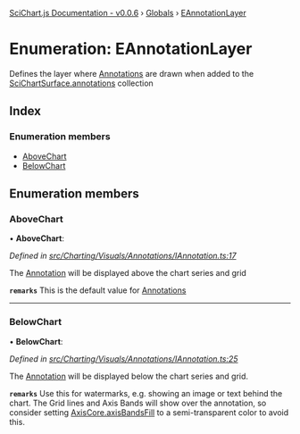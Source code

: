 [SciChart.js Documentation - v0.0.6](../README.md) › [Globals](../globals.md) › [EAnnotationLayer](eannotationlayer.md)

# Enumeration: EAnnotationLayer

Defines the layer where [Annotations](../interfaces/iannotation.md) are drawn
when added to the [SciChartSurface.annotations](../classes/scichartsurface.md#readonly-annotations) collection

## Index

### Enumeration members

* [AboveChart](eannotationlayer.md#abovechart)
* [BelowChart](eannotationlayer.md#belowchart)

## Enumeration members

###  AboveChart

• **AboveChart**:

*Defined in [src/Charting/Visuals/Annotations/IAnnotation.ts:17](https://github.com/ABTSoftware/SciChart.Dev/blob/46671d21ce/Web/src/SciChart/src/Charting/Visuals/Annotations/IAnnotation.ts#L17)*

The [Annotation](../interfaces/iannotation.md) will be displayed above the chart series and grid

**`remarks`** 
This is the default value for [Annotations](../interfaces/iannotation.md)

___

###  BelowChart

• **BelowChart**:

*Defined in [src/Charting/Visuals/Annotations/IAnnotation.ts:25](https://github.com/ABTSoftware/SciChart.Dev/blob/46671d21ce/Web/src/SciChart/src/Charting/Visuals/Annotations/IAnnotation.ts#L25)*

The [Annotation](../interfaces/iannotation.md) will be displayed below the chart series and grid.

**`remarks`** 
Use this for watermarks, e.g. showing an image or text behind the chart.
The Grid lines and Axis Bands will show over the annotation,
so consider setting [AxisCore.axisBandsFill](../classes/axiscore.md#axisbandsfill) to a semi-transparent color to avoid this.
